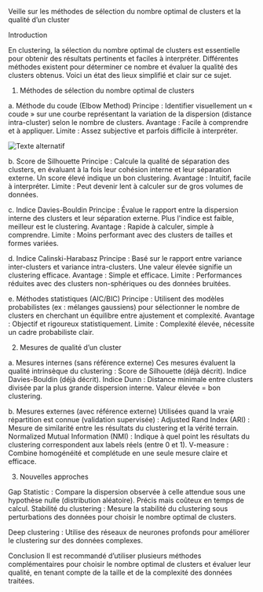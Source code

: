Veille sur les méthodes de sélection du nombre optimal de clusters et la qualité d’un cluster

Introduction

En clustering, la sélection du nombre optimal de clusters est essentielle pour obtenir des résultats pertinents et faciles à interpréter. Différentes méthodes existent pour déterminer ce nombre et évaluer la qualité des clusters obtenus. Voici un état des lieux simplifié et clair sur ce sujet.

1. Méthodes de sélection du nombre optimal de clusters

a. Méthode du coude (Elbow Method)
Principe : Identifier visuellement un « coude » sur une courbe représentant la variation de la dispersion (distance intra-cluster) selon le nombre de clusters.
Avantage : Facile à comprendre et à appliquer.
Limite : Assez subjective et parfois difficile à interpréter.

![Texte alternatif](<img width="1920" height="1080" alt="k-means-clustering-graph" src="https://github.com/user-attachments/assets/559f6bd5-93ed-4a94-a059-c6f77c7764bd" />
)

b. Score de Silhouette
Principe : Calcule la qualité de séparation des clusters, en évaluant à la fois leur cohésion interne et leur séparation externe. Un score élevé indique un bon clustering.
Avantage : Intuitif, facile à interpréter.
Limite : Peut devenir lent à calculer sur de gros volumes de données.

c. Indice Davies-Bouldin
Principe : Évalue le rapport entre la dispersion interne des clusters et leur séparation externe. Plus l'indice est faible, meilleur est le clustering.
Avantage : Rapide à calculer, simple à comprendre.
Limite : Moins performant avec des clusters de tailles et formes variées.

d. Indice Calinski-Harabasz
Principe : Basé sur le rapport entre variance inter-clusters et variance intra-clusters. Une valeur élevée signifie un clustering efficace.
Avantage : Simple et efficace.
Limite : Performances réduites avec des clusters non-sphériques ou des données bruitées.

e. Méthodes statistiques (AIC/BIC)
Principe : Utilisent des modèles probabilistes (ex : mélanges gaussiens) pour sélectionner le nombre de clusters en cherchant un équilibre entre ajustement et complexité.
Avantage : Objectif et rigoureux statistiquement.
Limite : Complexité élevée, nécessite un cadre probabiliste clair.

2. Mesures de qualité d’un cluster
   
a. Mesures internes (sans référence externe)
Ces mesures évaluent la qualité intrinsèque du clustering :
Score de Silhouette (déjà décrit).
Indice Davies-Bouldin (déjà décrit).
Indice Dunn : Distance minimale entre clusters divisée par la plus grande dispersion interne. Valeur élevée = bon clustering.

b. Mesures externes (avec référence externe)
Utilisées quand la vraie répartition est connue (validation supervisée) :
Adjusted Rand Index (ARI) : Mesure de similarité entre les résultats du clustering et la vérité terrain.
Normalized Mutual Information (NMI) : Indique à quel point les résultats du clustering correspondent aux labels réels (entre 0 et 1).
V-measure : Combine homogénéité et complétude en une seule mesure claire et efficace.

3. Nouvelles approches

Gap Statistic : Compare la dispersion observée à celle attendue sous une hypothèse nulle (distribution aléatoire). Précis mais coûteux en temps de calcul.
Stabilité du clustering : Mesure la stabilité du clustering sous perturbations des données pour choisir le nombre optimal de clusters.

Deep clustering : Utilise des réseaux de neurones profonds pour améliorer le clustering sur des données complexes.

Conclusion
Il est recommandé d’utiliser plusieurs méthodes complémentaires pour choisir le nombre optimal de clusters et évaluer leur qualité, en tenant compte de la taille et de la complexité des données traitées.
